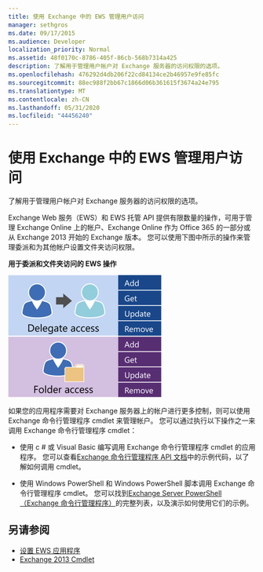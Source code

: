 ```yaml
---
title: 使用 Exchange 中的 EWS 管理用户访问
manager: sethgros
ms.date: 09/17/2015
ms.audience: Developer
localization_priority: Normal
ms.assetid: 48f0170c-8786-405f-86cb-568b7314a425
description: 了解用于管理用户帐户对 Exchange 服务器的访问权限的选项。
ms.openlocfilehash: 476292d4db206f22cd84134ce2b46957e9fe85fc
ms.sourcegitcommit: 88ec988f2bb67c1866d06b361615f3674a24e795
ms.translationtype: MT
ms.contentlocale: zh-CN
ms.lasthandoff: 05/31/2020
ms.locfileid: "44456240"
---
```

# <a name="managing-user-access-by-using-ews-in-exchange"></a>使用 Exchange 中的 EWS 管理用户访问

了解用于管理用户帐户对 Exchange 服务器的访问权限的选项。
  
Exchange Web 服务（EWS）和 EWS 托管 API 提供有限数量的操作，可用于管理 Exchange Online 上的帐户、Exchange Online 作为 Office 365 的一部分或从 Exchange 2013 开始的 Exchange 版本。 您可以使用下图中所示的操作来管理委派和为其他帐户设置文件夹访问权限。 
  
**用于委派和文件夹访问的 EWS 操作**

![EWS 用户管理选项。](media/Exchange_ManagingUserAccess_1.png)
  
如果您的应用程序需要对 Exchange 服务器上的帐户进行更多控制，则可以使用 Exchange 命令行管理程序 cmdlet 来管理帐户。 您可以通过执行以下操作之一来调用 Exchange 命令行管理程序 cmdlet：
  
- 使用 c # 或 Visual Basic 编写调用 Exchange 命令行管理程序 cmdlet 的应用程序。 您可以查看[Exchange 命令行管理程序 API 文档](../management/exchange-management-shell.md)中的示例代码，以了解如何调用 cmdlet。 
    
- 使用 Windows PowerShell 和 Windows PowerShell 脚本调用 Exchange 命令行管理程序 cmdlet。 您可以找到[Exchange Server PowerShell （Exchange 命令行管理程序）](https://docs.microsoft.com/powershell/exchange/exchange-server/exchange-management-shell?view=exchange-ps)的完整列表，以及演示如何使用它们的示例。 
    
## <a name="see-also"></a>另请参阅

- [设置 EWS 应用程序](setting-up-your-ews-application.md)   
- [Exchange 2013 Cmdlet](https://docs.microsoft.com/powershell/exchange/?view=exchange-ps)  
    

